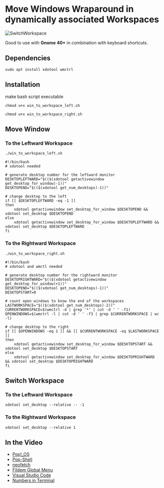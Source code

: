 # Move Windows Wraparound in dynamically associated Workspaces

![SwitchWorkspace](workspaceswitch_numbers.gif)

Good to use with **Gnome 40+** in combination with keyboard shortcuts.
## Dependencies
```
sudo apt install xdotool wmctrl
```

## Installation
make bash script executable
```
chmod u+x win_to_workspace_left.sh
```
```
chmod u+x win_to_workspace_right.sh
```

## Move Window
### To the Leftward Workspace
```
./win_to_workspace_left.sh
```

```
#!/bin/bash
# xdotool needed

# generate desktop number for the leftward monitor
DESKTOPLEFTWARD="$(($(xdotool getactivewindow get_desktop_for_window)-1))"
DESKTOPEND="$(($(xdotool get_num_desktops)-1))"

# change desktop to the left
if [[ $DESKTOPLEFTWARD -eq -1 ]]
then
    xdotool getactivewindow set_desktop_for_window $DESKTOPEND && xdotool set_desktop $DESKTOPEND
else
    xdotool getactivewindow set_desktop_for_window $DESKTOPLEFTWARD && xdotool set_desktop $DESKTOPLEFTWARD
fi
```

### To the Rightward Workspace
```
./win_to_workspace_right.sh
```

```
#!/bin/bash
# xdotool and wmctl needed

# generate desktop number for the rightward monitor
DESKTOPRIGHTWARD="$(($(xdotool getactivewindow get_desktop_for_window)+1))"
DESKTOPEND="$(($(xdotool get_num_desktops)-1))"
DESKTOPSTART=0

# count open windows to know the end of the workspaces
LASTWORKSPACE="$(($(xdotool get_num_desktops)-2))"
CURRENTWORKSPACE=$(wmctrl -d | grep '*' | cut -d ' ' -f1)
OPENWINDOWS=$(wmctrl -l | cut -d ' ' -f3 | grep $CURRENTWORKSPACE | wc -l)

# change desktop to the right
if [[ $OPENWINDOWS -eq 1 ]] && [[ $CURRENTWORKSPACE -eq $LASTWORKSPACE ]]
then
    xdotool getactivewindow set_desktop_for_window $DESKTOPSTART && xdotool set_desktop $DESKTOPSTART
else
    xdotool getactivewindow set_desktop_for_window $DESKTOPRIGHTWARD && xdotool set_desktop $DESKTOPRIGHTWARD
fi
```

## Switch Workspace

### To the Leftward Workspace
```
xdotool set_desktop --relative -- -1
```

### To the Rightward Workspace
```
xdotool set_desktop --relative 1
```

## In the Video
* [Pop!_OS](https://pop.system76.com/)
* [Pop-Shell](https://github.com/pop-os/shell)
* [neofetch](https://github.com/dylanaraps/neofetch)
* [Fildem Global Menu](https://github.com/gonzaarcr/Fildem)
* [Visual Studio Code](https://code.visualstudio.com/)
* [Numbers in Terminal](https://github.com/ManeLippert/terminal-numbers)
